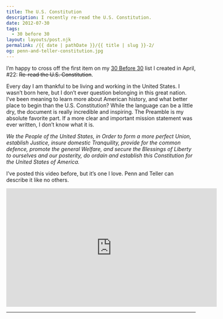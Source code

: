 ```yaml
---
title: The U.S. Constitution
description: I recently re-read the U.S. Constitution.
date: 2012-07-30
tags: 
  - 30 before 30
layout: layouts/post.njk
permalink: /{{ date | pathDate }}/{{ title | slug }}-2/
og: penn-and-teller-constitution.jpg
---
```


I’m happy to cross off the first item on my [30 Before 30](/2012/04/13/30-before-30/) list I created in April, #22: <span style="text-decoration:line-through;">Re-read the U.S. Constitution</span>.

Every day I am thankful to be living and working in the United States. I wasn’t born here, but I don’t ever question belonging in this great nation. I’ve been meaning to learn more about American history, and what better place to begin than the U.S. Constitution? While the language can be a little dry, the document is really incredible and inspiring. The Preamble is my absolute favorite part. If a more clear and important mission statement was ever written, I don’t know what it is.

_We the People of the United States, in Order to form a more perfect Union, establish Justice, insure domestic Tranquility, provide for the common defence, promote the general Welfare, and secure the Blessings of Liberty to ourselves and our posterity, do ordain and establish this Constitution for the United States of America._

I’ve posted this video before, but it’s one I love. Penn and Teller can describe it like no others.

<iframe class="youtube-video" width="560" height="315" src="https://www.youtube.com/embed/VAMJafbZm5k" title="YouTube video player" frameborder="0" allow="accelerometer; autoplay; clipboard-write; encrypted-media; gyroscope; picture-in-picture; web-share" allowfullscreen></iframe>

---
